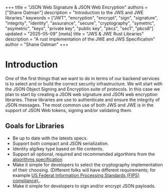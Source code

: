 +++
title = "JSON Web Signature & JSON Web Encryption"
authors = ["Shane Oatman"]
description = "Introduction to the JWS and JWE libraries."
keywords = ["JWT", "encryption", "encrypt", "sign", "signature", "integrity", "identity", "assurance", "secure",  "cryptography", "symetric", "asymetric", "keys", "private key", "public key", "pkcs", "sec1", "pkcs8"]
updated = "2025-05-09"
[meta]
    title = "JWS & JWE Rust Libraries"
    description = "A rust implementation of the JWE and JWS Specification"
    author = "Shane Oatman"
+++

# Introduction

One of the first things that we want to do in terms of our backend services is to select and or build the correct security infrastructure.  We will start with the JSON Object Signing and Encryption suite of protocols.  In this case we plan to start by creating a JSON web signature and JSON web encryption libraries.  These libraries are use to authenticate and ensure the integrity of JSON messages.  The most common use of both JWS and JWE is in the support of JSON Web tokens, signing and/or validating them.

## Goals for Libraries

- Be up to date with the latests specs.
- Support both compact and JSON serialization.
- Identity alg/key type based on file contents.
- Support all optional, required and recommended algorthims from the [algorithms specification](https://www.iana.org/assignments/jose/jose.xhtml#web-signature-encryption-algorithms)
- Make it simple for developers to select the cryptography implementation of their choosing.  (Different folks will have different requirements; for example [US Federal Information Processing Standards (FIPS) compliance).](https://www.nist.gov/standardsgov/compliance-faqs-federal-information-processing-standards-fips).
- Make it simple for developers to sign and/or encrypt JSON payloads.
